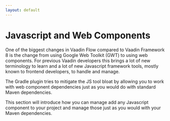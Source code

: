 ```yaml
---
layout: default
---
```


# Javascript and Web Components

One of the biggest changes in Vaadin Flow compared to Vaadin Framework 8 is the change from using Google Web Toolkit (GWT) to
using web components. For previous Vaadin developers this brings a lot of new terminology to learn and a lot of new Javascript
framework tools, mostly known to frontend developers, to handle and manage.

The Gradle plugin tries to mitigate the JS tool bloat by allowing you to work with web component dependencies just as you would
do with standard Maven dependencies.

This section will introduce how you can manage add any Javascript component to your project and manage those just as you would
with your Maven dependencies.
